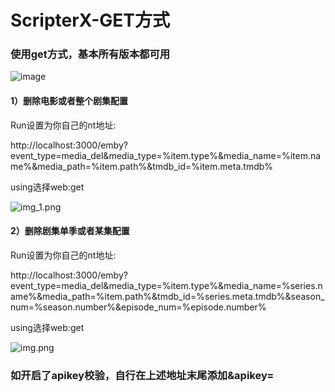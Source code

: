 # ScripterX-GET方式

### 使用get方式，基本所有版本都可用

![image](https://user-images.githubusercontent.com/54088512/228715789-51a01a10-9dc6-40f2-b8cd-fd6ccb5f6b24.png)

#### 1）删除电影或者整个剧集配置

Run设置为你自己的nt地址:

http://localhost:3000/emby?event_type=media_del&media_type=%item.type%&media_name=%item.name%&media_path=%item.path%&tmdb_id=%item.meta.tmdb%

using选择web:get

![img_1.png](image/img.png)

#### 2）删除剧集单季或者某集配置

Run设置为你自己的nt地址:

http://localhost:3000/emby?event_type=media_del&media_type=%item.type%&media_name=%series.name%&media_path=%item.path%&tmdb_id=%series.meta.tmdb%&season_num=%season.number%&episode_num=%episode.number%

using选择web:get

![img.png](image/img2.png)

### 如开启了apikey校验，自行在上述地址末尾添加&apikey=